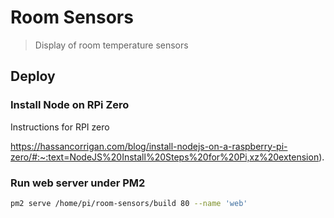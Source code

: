 # Room Sensors
> Display of room temperature sensors

## Deploy
### Install Node on RPi Zero
Instructions for RPI zero

https://hassancorrigan.com/blog/install-nodejs-on-a-raspberry-pi-zero/#:~:text=NodeJS%20Install%20Steps%20for%20Pi,xz%20extension).

### Run web server under PM2
```BASH
pm2 serve /home/pi/room-sensors/build 80 --name 'web' 

```

<!--  -->